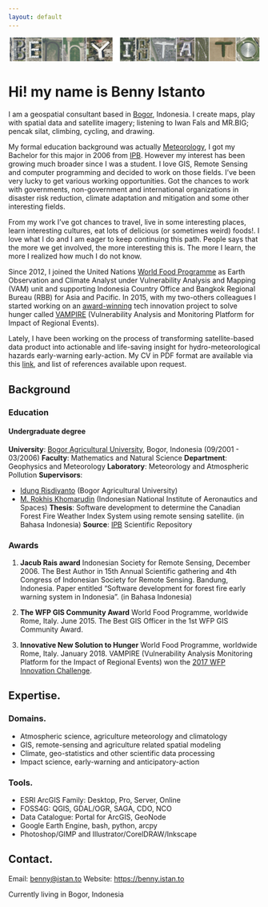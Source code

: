 ```yaml
---
layout: default
---
```

![BI](/assets/img/bi.png)

# Hi! my name is Benny Istanto


I am a geospatial consultant based in [Bogor](https://en.wikipedia.org/wiki/Bogor), Indonesia. I create maps, play with spatial data and satellite imagery; listening to Iwan Fals and MR.BIG; pencak silat, climbing, cycling, and drawing.

My formal education background was actually [Meteorology](https://en.wikipedia.org/wiki/Meteorology), I got my Bachelor for this major in 2006 from [IPB](https://ipb.ac.id/). However my interest has been growing much broader since I was a student. I love GIS, Remote Sensing and computer programming and decided to work on those fields. I’ve been very lucky to get various working opportunities. Got the chances to work with governments, non-government and international organizations in disaster risk reduction, climate adaptation and mitigation and some other interesting fields. 

From my work I’ve got chances to travel, live in some interesting places, learn interesting cultures, eat lots of delicious (or sometimes weird) foods!. I love what I do and I am eager to keep continuing this path. People says that the more we get involved, the more interesting this is. The more I learn, the more I realized how much I do not know. 

Since 2012, I joined the United Nations [World Food Programme](https://www.wfp.org/countries/indonesia) as Earth Observation and Climate Analyst under Vulnerability Analysis and Mapping (VAM) unit and supporting Indonesia Country Office and Bangkok Regional Bureau (RBB) for Asia and Pacific. In 2015, with my two-others colleagues I started working on an [award-winning](https://insight.wfp.org/wfp-staff-show-entrepreneurial-side-in-annual-competition-be03924215) tech innovation project to solve hunger called [VAMPIRE](https://bennyistanto.squarespace.com/project/2016-vampire) (Vulnerability Analysis and Monitoring Platform for Impact of Regional Events). 

Lately, I have been working on the process of transforming satellite-based data product into actionable and life-saving insight for hydro-meteorological hazards early-warning early-action. My CV in PDF format are available via this [link](https://on.istan.to/34M4mDJ), and list of references available upon request.


## Background

### Education

#### Undergraduate degree

**University**: [Bogor Agricultural University](https://ipb.ac.id/), Bogor, Indonesia (09/2001 - 03/2006)
**Faculty**: Mathematics and Natural Science
**Department**: Geophysics and Meteorology
**Laboratory**: Meteorology and Atmospheric Pollution
**Supervisors**:
- [Idung Risdiyanto](https://scholar.google.co.id/citations?hl=id&user=WBIaIyYAAAAJ) (Bogor Agricultural University)
- [M. Rokhis Khomarudin](https://scholar.google.com/citations?hl=en&user=RA5YWWQAAAAJ) (Indonesian National Institute of Aeronautics and Spaces)
**Thesis**: Software development to determine the Canadian Forest Fire Weather Index System using remote sensing satellite. (in Bahasa Indonesia)
**Source**: [IPB](http://repository.ipb.ac.id/handle/123456789/47915) Scientific Repository 


### Awards

1. **Jacub Rais award**
  Indonesian Society for Remote Sensing, December 2006.
  The Best Author in 15th Annual Scientific gathering and 4th Congress of Indonesian Society for Remote Sensing. Bandung, Indonesia. Paper entitled “Software development for forest fire early warning system in Indonesia”. (in Bahasa Indonesia) 

2. **The WFP GIS Community Award**
  World Food Programme, worldwide Rome, Italy. June 2015.
  The Best GIS Officer in the 1st WFP GIS Community Award. 

3. **Innovative New Solution to Hunger**
  World Food Programme, worldwide Rome, Italy. January 2018.
  VAMPIRE (Vulnerability Analysis Monitoring Platform for the Impact of Regional Events) won the [2017 WFP Innovation Challenge](https://medium.com/@WFPInnovation/wfp-staff-show-entrepreneurial-side-in-annual-competition-be03924215). 



## Expertise.

### Domains.

- Atmospheric science, agriculture meteorology and climatology
- GIS, remote-sensing and agriculture related spatial modeling
- Climate, geo-statistics and other scientific data processing 
- Impact science, early-warning and anticipatory-action

### Tools.

- ESRI ArcGIS Family: Desktop, Pro, Server, Online
- FOSS4G: QGIS, GDAL/OGR, SAGA, CDO, NCO
- Data Catalogue: Portal for ArcGIS, GeoNode
- Google Earth Engine, bash, python, arcpy
- Photoshop/GIMP and Illustrator/CorelDRAW/Inkscape


## Contact.

Email: benny@istan.to
Website: https://benny.istan.to

Currently living in Bogor, Indonesia